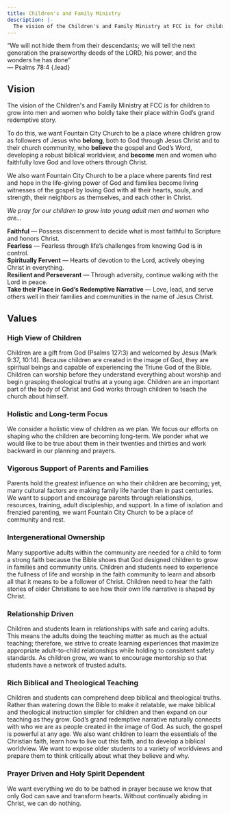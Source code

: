 ```yaml
---
title: Children's and Family Ministry
description: |-
  The vision of the Children's and Family Ministry at FCC is for children to grow into men and women who boldly take their place within God’s grand redemptive story. 
---
```


“We will not hide them from their descendants; we will tell the next generation the praiseworthy deeds of the LORD, his power, and the wonders he has done”  
— Psalms 78:4
{.lead}

## Vision

The vision of the Children's and Family Ministry at FCC is for children to grow into men and women who boldly take their place within God’s grand redemptive story. 

To do this, we want Fountain City Church to be a place where children grow as followers of Jesus who **belong**, both to God through Jesus Christ and to their church community, who **believe** the gospel and God’s Word, developing a robust biblical worldview, and **become** men and women who faithfully love God and love others through Christ. 

We also want Fountain City Church to be a place where parents find rest and hope in the life-giving power of God and  families become living witnesses of the gospel by loving God with all their hearts, souls, and strength, their neighbors as themselves, and each other in Christ.

_We pray for our children to grow into young adult men and women who are…_

**Faithful** — Possess discernment to decide what is most faithful to Scripture and honors Christ.  
**Fearless** — Fearless through life’s challenges from knowing God is in control.  
**Spiritually Fervent** — Hearts of devotion to the Lord, actively obeying Christ in everything.  
**Resilient and Perseverant** — Through adversity, continue walking with the Lord in peace.  
**Take their Place in God’s Redemptive Narrative** — Love, lead, and serve others well in their families and communities in the name of Jesus Christ.

## Values

### High View of Children

Children are a gift from God (Psalms 127:3) and welcomed by Jesus (Mark 9:37, 10:14). Because children are created in the image of God, they are spiritual beings and capable of experiencing the Triune God of the Bible. Children can worship before they understand everything about worship and begin grasping theological truths at a young age. Children are an important part of the body of Christ and God works through children to teach the church about himself.

### Holistic and Long-term Focus

We consider a holistic view of children as we plan. We focus our efforts on shaping who the children are becoming long-term. We ponder what we would like to be true about them in their twenties and thirties and work backward in our planning and prayers.

### Vigorous Support of Parents and Families

Parents hold the greatest influence on who their children are becoming; yet, many cultural factors are making family life harder than in past centuries. We want to support and encourage parents through relationships, resources, training, adult discipleship, and support. In a time of isolation and frenzied parenting, we want Fountain City Church to be a place of community and rest.

### Intergenerational Ownership

Many supportive adults within the community are needed for a child to form a strong faith because the Bible shows that God designed children to grow in families and community units. Children and students need to experience the fullness of life and worship in the faith community to learn and absorb all that it means to be a follower of Christ. Children need to hear the faith stories of older Christians to see how their own life narrative is shaped by Christ.

### Relationship Driven

Children and students learn in relationships with safe and caring adults. This means the adults doing the teaching matter as much as the actual teaching; therefore, we strive to create learning experiences that maximize appropriate adult-to-child relationships while holding to consistent safety standards. As children grow, we want to encourage mentorship so that students have a network of trusted adults.

### Rich Biblical and Theological Teaching

Children and students can comprehend deep biblical and theological truths. Rather than watering down the Bible to make it relatable, we make biblical and theological instruction simpler for children and then expand on our teaching as they grow. God’s grand redemptive narrative naturally connects with who we are as people created in the image of God. As such, the gospel is powerful at any age. We also want children to learn the essentials of the Christian faith, learn how to live out this faith, and to develop a biblical worldview. We want to expose older students to a variety of worldviews and prepare them to think critically about what they believe and why.

### Prayer Driven and Holy Spirit Dependent

We want everything we do to be bathed in prayer because we know that only God can save and transform hearts. Without continually abiding in Christ, we can do nothing.
